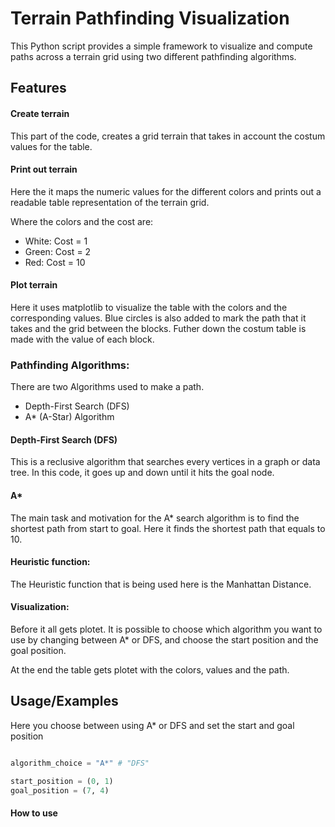# Terrain Pathfinding Visualization
This Python script provides a simple framework to visualize and compute paths across a terrain grid using two different pathfinding algorithms. 







## Features
#### Create terrain
This part of the code, creates a grid terrain that takes in account the costum values for the table.

#### Print out terrain
Here the it maps the numeric values for the different colors and prints out a readable table representation of the terrain grid. 

Where the colors and the cost are:
- White: Cost = 1
- Green: Cost = 2
- Red: Cost = 10

#### Plot terrain
Here it uses matplotlib to visualize the table with the colors and the corresponding values. 
Blue circles is also added to mark the path that it takes and the grid between the blocks.
Futher down the costum table is made with the value of each block.


### Pathfinding Algorithms:
There are two Algorithms used to make a path.

- Depth-First Search (DFS)
- A* (A-Star) Algorithm

#### Depth-First Search (DFS)
This is a reclusive algorithm that searches every vertices in a graph or data tree. 
In this code, it goes up and down until it hits the goal node. 

#### A*
The main task and motivation for the A* search algorithm is to find the shortest path from start to goal. 
Here it finds the shortest path that equals to 10.
#### Heuristic function:
The Heuristic function that is being used here is the Manhattan Distance. 

#### Visualization:
Before it all gets plotet. It is possible to choose which algorithm you want to use by changing between A* or DFS, and choose the start position and the goal position. 

At the end the table gets plotet with the colors, values and the path. 




## Usage/Examples

Here you choose between using A* or DFS and set the start and goal position 

```python

algorithm_choice = "A*" # "DFS"

start_position = (0, 1) 
goal_position = (7, 4)   

````
#### How to use




